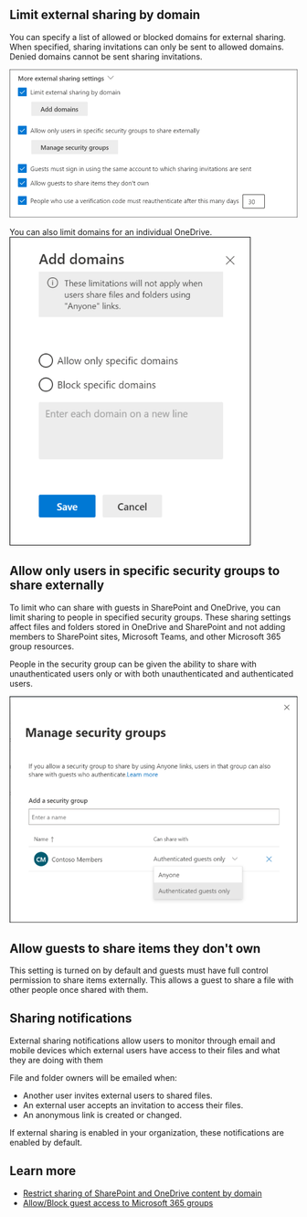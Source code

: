 
## Limit external sharing by domain
You can specify a list of allowed or blocked domains for external sharing. When specified, sharing invitations can only be sent to allowed domains. Denied domains cannot be sent sharing invitations. 

 ![Limit external sharing by domain](../media/external-sharing-settings.png)

You can also limit domains for an individual OneDrive. 
 ![Limit domains for an individual OneDrive](../media/add-domains.png)
 
## Allow only users in specific security groups to share externally
To limit who can share with guests in SharePoint and OneDrive, you can limit sharing to people in specified security groups. These sharing settings affect files and folders stored in OneDrive and SharePoint and not adding members to SharePoint sites, Microsoft Teams, and other Microsoft 365 group resources. 

People in the security group can be given the ability to share with unauthenticated users only or with both unauthenticated and authenticated users.

 ![People in a security group can be given the ability to share with unauthenticated users only or with both unauthenticated and authenticated users](../media/manage-security-zones.png)
 
## Allow guests to share items they don't own
This setting is turned on by default and guests must have full control permission to share items externally. This allows a guest to share a file with other people once shared with them.

## Sharing notifications
External sharing notifications allow users to monitor through email and mobile devices which external users have access to their files and what they are doing with them 
 
File and folder owners will be emailed when:
- Another user invites external users to shared files.
- An external user accepts an invitation to access their files.
- An anonymous link is created or changed.

If external sharing is enabled in your organization, these notifications are enabled by default.

## Learn more
- [Restrict sharing of SharePoint and OneDrive content by domain](https://docs.microsoft.com/sharepoint/restricted-domains-sharing?azure-portal=true)
- [Allow/Block guest access to Microsoft 365 groups](https://docs.microsoft.com/exchange/recipients-in-exchange-online/manage-group-access-to-office-365-groups?azure-portal=true)
